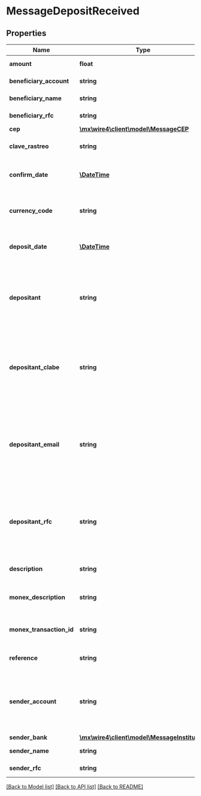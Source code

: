 # MessageDepositReceived

## Properties
Name | Type | Description | Notes
------------ | ------------- | ------------- | -------------
**amount** | **float** | Monto de la transferencia | [optional] 
**beneficiary_account** | **string** | Cuenta del beneficiario | [optional] 
**beneficiary_name** | **string** | Nombre del beneficiario | [optional] 
**beneficiary_rfc** | **string** | RFC del beneficiario | [optional] 
**cep** | [**\mx\wire4\client\model\MessageCEP**](MessageCEP.md) |  | [optional] 
**clave_rastreo** | **string** | Clave de rastreo de la transferencia | [optional] 
**confirm_date** | [**\DateTime**](\DateTime.md) | Fecha de confirmación de la transferencia | [optional] 
**currency_code** | **string** | Código de moneda de la transferencia, puede ser MXP, USD | [optional] 
**deposit_date** | [**\DateTime**](\DateTime.md) | Fecha de recepción de la transferencia | [optional] 
**depositant** | **string** | Nombre del depositante, en caso que la transferencia se reciba en una cuenta de depositante | [optional] 
**depositant_clabe** | **string** | CLABE del depositante, en caso que la transferencia se reciba en una cuenta de depositante | [optional] 
**depositant_email** | **string** | Correo electrónico del depositante, en caso que la transferencia se reciba en una cuenta de depositante | [optional] 
**depositant_rfc** | **string** | RFC del depositante, en caso que la transferencia se reciba en una cuenta de depositante | [optional] 
**description** | **string** | Concepto de la transferencia | [optional] 
**monex_description** | **string** | Descripción de Monex para la transferencia | [optional] 
**monex_transaction_id** | **string** | Identificador asignado por Monex a la transferencia | [optional] 
**reference** | **string** | Referecia de la transferencia | [optional] 
**sender_account** | **string** | Cuenta del ordenante, podría ser un número celular, TDD o Cuenta CLABE interbancaria | [optional] 
**sender_bank** | [**\mx\wire4\client\model\MessageInstitution**](MessageInstitution.md) |  | [optional] 
**sender_name** | **string** | Nombre del ordenante | [optional] 
**sender_rfc** | **string** | RFC del ordenante | [optional] 

[[Back to Model list]](../../README.md#documentation-for-models) [[Back to API list]](../../README.md#documentation-for-api-endpoints) [[Back to README]](../../README.md)

